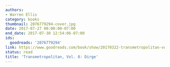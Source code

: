 ```yaml
---
authors:
- Warren Ellis
category: books
thumbnail: 2076779294-cover.jpg
date: 2017-07-27 00:00:00-07:00
end_date: 2017-07-30 12:54:06-07:00
ids:
  goodreads: '2076779294'
link: https://www.goodreads.com/book/show/20170322-transmetropolitan-vol-8
status: read
title: 'Transmetropolitan, Vol. 8: Dirge'
---
```

